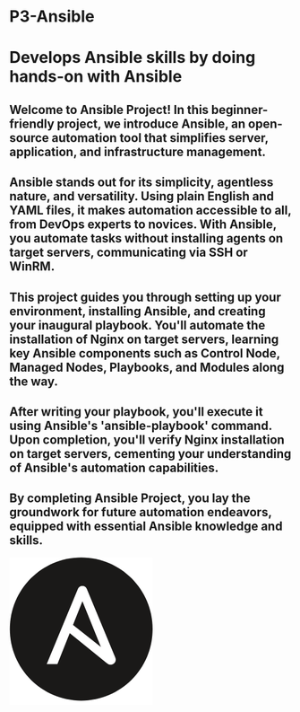 # P3-Ansible

# Develops Ansible skills by doing hands-on with Ansible

## Welcome to Ansible Project! In this beginner-friendly project, we introduce Ansible, an open-source automation tool that simplifies server, application, and infrastructure management.

## Ansible stands out for its simplicity, agentless nature, and versatility. Using plain English and YAML files, it makes automation accessible to all, from DevOps experts to novices. With Ansible, you automate tasks without installing agents on target servers, communicating via SSH or WinRM.

## This project guides you through setting up your environment, installing Ansible, and creating your inaugural playbook. You'll automate the installation of Nginx on target servers, learning key Ansible components such as Control Node, Managed Nodes, Playbooks, and Modules along the way.

## After writing your playbook, you'll execute it using Ansible's 'ansible-playbook' command. Upon completion, you'll verify Nginx installation on target servers, cementing your understanding of Ansible's automation capabilities.

## By completing Ansible Project, you lay the groundwork for future automation endeavors, equipped with essential Ansible knowledge and skills.

![project img](/Project-3%20Ansible%20Playbook/images/ansible.png)